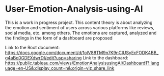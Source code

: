 # User-Emotion-Analysis-using-AI
This is a work in progress project.
This content theory is about analyzing the emotion and sentiment of users across various platforms like reviews, social media, etc. among others. The emotions are captured, analyzed and the findings in the form of a dashboard are proposed

Link to the Root document: https://docs.google.com/document/d/1olV88TM9n7K9nClUSyEcFODK4BB_g4aBo0GDEXdwrDI/edit?usp=sharing
Link to the dashboard: https://public.tableau.com/views/EmotionAnalysisusingAI/Dashboard1?:language=en-US&:display_count=n&:origin=viz_share_link
